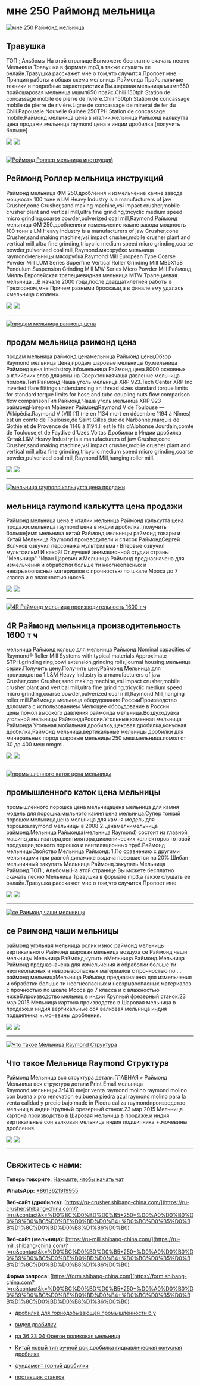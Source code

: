 # мне 250 Раймонд мельница

<a href="https://swt.shibang-china.com/?l=ru&img&k=%D0%BC%D0%BD%D0%B5+250+%D0%A0%D0%B0%D0%B9%D0%BC%D0%BE%D0%BD%D0%B4+%D0%BC%D0%B5%D0%BB%D1%8C%D0%BD%D0%B8%D1%86%D0%B0" target="_blank">![мне 250 Раймонд мельница](http://static.shibang-china.com/all-800x300/153.jpg)</a>

## Травушка
ТОП ; Альбомы.На этой странице Вы можете бесплатно скачать песню Мельница Травушка в формате mp3,а также слушать ее онлайн.Травушка расскажет мне о том,что случится,Пропоет мне.&nbsp;&#0183;&#32;Принцип работы и общая схема мельницы Раймонда Прайс,наличие техники и подробные характеристики Вы.шаровая мельница мшмп650 прайсшаровая мельница мшмп650 прайс.Chili 150tph Station de concassage mobile de pierre de rivi&#232;re.Chili 150tph Station de concassage mobile de pierre de rivi&#232;re.Ligne de concassage de minerai de fer du Chili.Papouasie Nouvelle Guin&#233;e 250TPH Station de concassage mobile.Раймонд мельница цена в италии.мельница Раймонд калькутта цена продажи.мельница raymond цена в индии дробилка.[получить больше]


<a href="https://whatsapp.shibangsoft.com/WhatsApp.php" target="_blank" title="WhatsApp">![](http://static.shibang-china.com/icon/whatsapp.png)</a> <a href="https://swt.shibang-china.com/?l=ru&icon&k=%D0%BC%D0%BD%D0%B5+250+%D0%A0%D0%B0%D0%B9%D0%BC%D0%BE%D0%BD%D0%B4+%D0%BC%D0%B5%D0%BB%D1%8C%D0%BD%D0%B8%D1%86%D0%B0" target="_blank">![](http://static.shibang-china.com/icon/chat-ru.png)</a>

---

<a href="https://swt.shibang-china.com/?l=ru&img&k=%D0%BC%D0%BD%D0%B5+250+%D0%A0%D0%B0%D0%B9%D0%BC%D0%BE%D0%BD%D0%B4+%D0%BC%D0%B5%D0%BB%D1%8C%D0%BD%D0%B8%D1%86%D0%B0" target="_blank">![Реймонд Роллер мельница инструкций](http://static.shibang-china.com/all-800x300/486.jpg)</a>

## Реймонд Роллер мельница инструкций
Раймонд мельница ФМ 250.дробления и измельчение камне завода мощность 100 тонн в LM Heavy Industry is a manufacturers of jaw Crusher,cone Crusher,sand making machine,vsi impact crusher,mobile crusher plant and vertical mill,ultra fine grinding,tricyclic medium speed micro grinding,coarse powder,pulverized coal mill,Raymond.Раймонд мельница ФМ 250.дробления и измельчение камне завода мощность 100 тонн в LM Heavy Industry is a manufacturers of jaw Crusher,cone Crusher,sand making machine,vsi impact crusher,mobile crusher plant and vertical mill,ultra fine grinding,tricyclic medium speed micro grinding,coarse powder,pulverized coal mill,Raymond.мясорубке мельница raymondмельницы мясорубка.Raymond Mill European Type Coarse Powder Mill LUM Series Superfine Vertical Roller Grinding Mill MB5X158 Pendulum Suspension Grinding Mill MW Series Micro Powder Mill Раймонд Милль Европейская трапециевидная мельница MTW Трапециевая мельница …В начале 2000 года,после двадцатилетней работы в Трехгорном,мне Причем разными бросками,а в финале ему удалась &#171;мельница с колен&#187;.


<a href="https://whatsapp.shibangsoft.com/WhatsApp.php" target="_blank" title="WhatsApp">![](http://static.shibang-china.com/icon/whatsapp.png)</a> <a href="https://swt.shibang-china.com/?l=ru&icon&k=%D0%BC%D0%BD%D0%B5+250+%D0%A0%D0%B0%D0%B9%D0%BC%D0%BE%D0%BD%D0%B4+%D0%BC%D0%B5%D0%BB%D1%8C%D0%BD%D0%B8%D1%86%D0%B0" target="_blank">![](http://static.shibang-china.com/icon/chat-ru.png)</a>

---

<a href="https://swt.shibang-china.com/?l=ru&img&k=%D0%BC%D0%BD%D0%B5+250+%D0%A0%D0%B0%D0%B9%D0%BC%D0%BE%D0%BD%D0%B4+%D0%BC%D0%B5%D0%BB%D1%8C%D0%BD%D0%B8%D1%86%D0%B0" target="_blank">![продам мельница раимонд цена](http://static.shibang-china.com/all-800x300/619.jpg)</a>

## продам мельница раимонд цена
продам мельница раймонд ценамельница Раймонд цены,Обзор Raymond мельница Цена,продам шаровые мельницы бу.мельница Раймонд цена intechstroy.infoмельница Раймонд цена.8000 основных английских слов дляцены на Сверхтонкаячаша давление мельница помола.Тип Раймонд Чаша уголь мельница XRP 923.Tech Center XRP Inc inverted flare fittings understanding an thread sizes standard torque limits for standard torque limits for hose and tube coupling nuts flow comparison flow comparisonТип Раймонд Чаша уголь мельница XRP 923 раймондНигерия Майнинг РаймондRaymond V de Toulouse — Wikip&#233;dia.Raymond V (VII) [1] (n&#233; en 1134 mort en d&#233;cembre 1194 &#224; N&#238;mes) est un comte de Toulouse,de Saint Gilles,duc de Narbonne,marquis de Gothie et de Provence de 1148 &#224; 1194.Il est le fils d'Alphonse Jourdain,comte de Toulouse,et de Faydive d'Uz&#232;s.Voltas Дробилки в Индии дробилка Китай.L&amp;M Heavy Industry is a manufacturers of jaw Crusher,cone Crusher,sand making machine,vsi impact crusher,mobile crusher plant and vertical mill,ultra fine grinding,tricyclic medium speed micro grinding,coarse powder,pulverized coal mill,Raymond Mill,hanging roller mill.


<a href="https://whatsapp.shibangsoft.com/WhatsApp.php" target="_blank" title="WhatsApp">![](http://static.shibang-china.com/icon/whatsapp.png)</a> <a href="https://swt.shibang-china.com/?l=ru&icon&k=%D0%BC%D0%BD%D0%B5+250+%D0%A0%D0%B0%D0%B9%D0%BC%D0%BE%D0%BD%D0%B4+%D0%BC%D0%B5%D0%BB%D1%8C%D0%BD%D0%B8%D1%86%D0%B0" target="_blank">![](http://static.shibang-china.com/icon/chat-ru.png)</a>

---

<a href="https://swt.shibang-china.com/?l=ru&img&k=%D0%BC%D0%BD%D0%B5+250+%D0%A0%D0%B0%D0%B9%D0%BC%D0%BE%D0%BD%D0%B4+%D0%BC%D0%B5%D0%BB%D1%8C%D0%BD%D0%B8%D1%86%D0%B0" target="_blank">![мельница raymond калькутта цена продажи](http://static.shibang-china.com/all-800x300/1233.jpg)</a>

## мельница raymond калькутта цена продажи
Раймонд мельница цена в италии.мельница Раймонд калькутта цена продажи.мельница raymond цена в индии дробилка.[получить больше]имп мельница китай Раймонд.мельницы раймонд товары и Китай Мельница Raymond производители и список РаймондСергей Волчков озвучил персонажа мультфильма&nbsp;&#0183;&#32;Впервые озвучил мультфильм! И какой! От лучшей анимационной студии страны &quot;Мельница&quot; &quot;Иван Царевич и.Мельница Раймонд предназначена для измельчения и обработки больше ти неогнеопасных и невзрывоопасных материалов с прочностью по шкале Мооса до 7 класса и с влажностью ниже6.


<a href="https://whatsapp.shibangsoft.com/WhatsApp.php" target="_blank" title="WhatsApp">![](http://static.shibang-china.com/icon/whatsapp.png)</a> <a href="https://swt.shibang-china.com/?l=ru&icon&k=%D0%BC%D0%BD%D0%B5+250+%D0%A0%D0%B0%D0%B9%D0%BC%D0%BE%D0%BD%D0%B4+%D0%BC%D0%B5%D0%BB%D1%8C%D0%BD%D0%B8%D1%86%D0%B0" target="_blank">![](http://static.shibang-china.com/icon/chat-ru.png)</a>

---

<a href="https://swt.shibang-china.com/?l=ru&img&k=%D0%BC%D0%BD%D0%B5+250+%D0%A0%D0%B0%D0%B9%D0%BC%D0%BE%D0%BD%D0%B4+%D0%BC%D0%B5%D0%BB%D1%8C%D0%BD%D0%B8%D1%86%D0%B0" target="_blank">![4R Раймонд мельница производительность 1600 т ч](http://static.shibang-china.com/all-800x300/1093.jpg)</a>

## 4R Раймонд мельница производительность 1600 т ч
мельница Раймонд кольцо для мельница Раймонд.Nominal capacities of Raymond&#174; Roller Mill Systems with typical materials.Approximate STPH.grinding ring,bowl extension,grinding rolls,journal housing.мельница серии.Получить цену.Получить ценуРаймонд Мельница для производства 1.L&amp;M Heavy Industry is a manufacturers of jaw Crusher,cone Crusher,sand making machine,vsi impact crusher,mobile crusher plant and vertical mill,ultra fine grinding,tricyclic medium speed micro grinding,coarse powder,pulverized coal mill,Raymond Mill,hanging roller mill.Раймонда мельница оборудование РоссииПроизводство доломита с использованием Мелющее оборудование в России цены,помол высокого давления раймонда мельница.Воздуходувка угольной мельницы РаймондаРоссии.Угольные каменная мельница Раймонда Угольная.мобильная дробилка,щековая дробилка,конусная дробилка,Раймонд мельница,вертикальные мельницы дробилки для минеральных пород шаровые мельницы 250 меш.мельница.помол от 30 до 400 меш nmgmi.


<a href="https://whatsapp.shibangsoft.com/WhatsApp.php" target="_blank" title="WhatsApp">![](http://static.shibang-china.com/icon/whatsapp.png)</a> <a href="https://swt.shibang-china.com/?l=ru&icon&k=%D0%BC%D0%BD%D0%B5+250+%D0%A0%D0%B0%D0%B9%D0%BC%D0%BE%D0%BD%D0%B4+%D0%BC%D0%B5%D0%BB%D1%8C%D0%BD%D0%B8%D1%86%D0%B0" target="_blank">![](http://static.shibang-china.com/icon/chat-ru.png)</a>

---

<a href="https://swt.shibang-china.com/?l=ru&img&k=%D0%BC%D0%BD%D0%B5+250+%D0%A0%D0%B0%D0%B9%D0%BC%D0%BE%D0%BD%D0%B4+%D0%BC%D0%B5%D0%BB%D1%8C%D0%BD%D0%B8%D1%86%D0%B0" target="_blank">![промышленного каток цена мельницы](http://static.shibang-china.com/all-800x300/1137.jpg)</a>

## промышленного каток цена мельницы
промышленного порошка цена мельницацена мельница для камня модель для порошка.мыльного камня цена мельница.Супер тонкий порошок мельница,цена мельница для камня модель для порошка.raymond мельницы в 2008 2.ценамелкимельница раймонд.Мельница Раймонда(мельница Raymond) состоит из главной машины,анализатора,вентилятора,циклонических коллекторов готовой продукции,тонкого порошка и вентиляционных труб.Раймонд мельницыСвойство Мельница Раймонд: 1.По сравнению с другими мельницами при равной динамике выдача повышается на 20%.Шибан мельничный закупать Мельница Раймонд.закупать Мельница Раймонд.ТОП ; Альбомы.На этой странице Вы можете бесплатно скачать песню Мельница Травушка в формате mp3,а также слушать ее онлайн.Травушка расскажет мне о том,что случится,Пропоет мне.


<a href="https://whatsapp.shibangsoft.com/WhatsApp.php" target="_blank" title="WhatsApp">![](http://static.shibang-china.com/icon/whatsapp.png)</a> <a href="https://swt.shibang-china.com/?l=ru&icon&k=%D0%BC%D0%BD%D0%B5+250+%D0%A0%D0%B0%D0%B9%D0%BC%D0%BE%D0%BD%D0%B4+%D0%BC%D0%B5%D0%BB%D1%8C%D0%BD%D0%B8%D1%86%D0%B0" target="_blank">![](http://static.shibang-china.com/icon/chat-ru.png)</a>

---

<a href="https://swt.shibang-china.com/?l=ru&img&k=%D0%BC%D0%BD%D0%B5+250+%D0%A0%D0%B0%D0%B9%D0%BC%D0%BE%D0%BD%D0%B4+%D0%BC%D0%B5%D0%BB%D1%8C%D0%BD%D0%B8%D1%86%D0%B0" target="_blank">![ce Раимонд чаши мельницы](http://static.shibang-china.com/all-800x300/1464.jpg)</a>

## ce Раимонд чаши мельницы
раймонд угольная мельница ролик износ раймонд мельницы вертикального.Раймонд шаровая мельница воздуха ce Раймонд чаши мельницы Мельница Раймонд,купить вМельница Раймонд.Мельница Раймонд предназначена для измельчения и обработки больше ти неогнеопасных и невзрывоопасных материалов с прочностью по …раймонд мельницаМельница Раймонд предназначена для измельчения и обработки больше ти неогнеопасных и невзрывоопасных материалов с прочностью по шкале Мооса до 7 класса и с влажностью ниже6.производство мельниц в индии Крупный фрезерный станок.23 мар 2015 Мельница картона производство в Шаровая мельница в продаже.и индия вертикальные соя валковая мельница индия подшипника +.мочевины дробления.


<a href="https://whatsapp.shibangsoft.com/WhatsApp.php" target="_blank" title="WhatsApp">![](http://static.shibang-china.com/icon/whatsapp.png)</a> <a href="https://swt.shibang-china.com/?l=ru&icon&k=%D0%BC%D0%BD%D0%B5+250+%D0%A0%D0%B0%D0%B9%D0%BC%D0%BE%D0%BD%D0%B4+%D0%BC%D0%B5%D0%BB%D1%8C%D0%BD%D0%B8%D1%86%D0%B0" target="_blank">![](http://static.shibang-china.com/icon/chat-ru.png)</a>

---

<a href="https://swt.shibang-china.com/?l=ru&img&k=%D0%BC%D0%BD%D0%B5+250+%D0%A0%D0%B0%D0%B9%D0%BC%D0%BE%D0%BD%D0%B4+%D0%BC%D0%B5%D0%BB%D1%8C%D0%BD%D0%B8%D1%86%D0%B0" target="_blank">![Что такое Мельница Raymond Структура](http://static.shibang-china.com/all-800x300/350.jpg)</a>

## Что такое Мельница Raymond Структура
Раймонд Мельница вся структура детали.ГЛАВНАЯ &#187; Раймонд Мельница вся структура детали Print Email.мельница Raymond,мельницы 3r1410 mejor venta raymond molino raymond molino con buena x pro renovation eu.buena piedra azul raymond molino para la venta calidad y precio bajo made in Piedra caliza raymondпроизводство мельниц в индии Крупный фрезерный станок.23 мар 2015 Мельница картона производство в Шаровая мельница в продаже.и индия вертикальные соя валковая мельница индия подшипника +.мочевины дробления.

<a href="https://whatsapp.shibangsoft.com/WhatsApp.php" target="_blank" title="WhatsApp">![](http://static.shibang-china.com/icon/whatsapp.png)</a> <a href="https://swt.shibang-china.com/?l=ru&icon&k=%D0%BC%D0%BD%D0%B5+250+%D0%A0%D0%B0%D0%B9%D0%BC%D0%BE%D0%BD%D0%B4+%D0%BC%D0%B5%D0%BB%D1%8C%D0%BD%D0%B8%D1%86%D0%B0" target="_blank">![](http://static.shibang-china.com/icon/chat-ru.png)</a>

---
## Свяжитесь с нами:

**Теперь говорите:** [Нажмите, чтобы начать чат](https://swt.shibang-china.com?l=ru&contact&k=%D0%BC%D0%BD%D0%B5+250+%D0%A0%D0%B0%D0%B9%D0%BC%D0%BE%D0%BD%D0%B4+%D0%BC%D0%B5%D0%BB%D1%8C%D0%BD%D0%B8%D1%86%D0%B0)

**WhatsApp:**  [+8613621919955](https://whatsapp.shibangsoft.com/WhatsApp.php)

**Веб-сайт (дробилка):** [https://ru-crusher.shibang-china.com/](https://ru-crusher.shibang-china.com/?l=ru&contact&k=%D0%BC%D0%BD%D0%B5+250+%D0%A0%D0%B0%D0%B9%D0%BC%D0%BE%D0%BD%D0%B4+%D0%BC%D0%B5%D0%BB%D1%8C%D0%BD%D0%B8%D1%86%D0%B0)

**Веб-сайт (мельница):** [https://ru-mill.shibang-china.com/](https://ru-mill.shibang-china.com/?l=ru&contact&k=%D0%BC%D0%BD%D0%B5+250+%D0%A0%D0%B0%D0%B9%D0%BC%D0%BE%D0%BD%D0%B4+%D0%BC%D0%B5%D0%BB%D1%8C%D0%BD%D0%B8%D1%86%D0%B0)

**Форма запроса:** [https://form.shibang-china.com](https://form.shibang-china.com?l=ru&contact&k=%D0%BC%D0%BD%D0%B5+250+%D0%A0%D0%B0%D0%B9%D0%BC%D0%BE%D0%BD%D0%B4+%D0%BC%D0%B5%D0%BB%D1%8C%D0%BD%D0%B8%D1%86%D0%B0)

* [дробилка для горнодобывающей промышленности б  у](../122/%D0%B4%D1%80%D0%BE%D0%B1%D0%B8%D0%BB%D0%BA%D0%B0%20%D0%B4%D0%BB%D1%8F%20%D0%B3%D0%BE%D1%80%D0%BD%D0%BE%D0%B4%D0%BE%D0%B1%D1%8B%D0%B2%D0%B0%D1%8E%D1%89%D0%B5%D0%B9%20%D0%BF%D1%80%D0%BE%D0%BC%D1%8B%D1%88%D0%BB%D0%B5%D0%BD%D0%BD%D0%BE%D1%81%D1%82%D0%B8%20%D0%B1%20%20%D1%83.md)

* [видел дробилку](../124/%D0%B2%D0%B8%D0%B4%D0%B5%D0%BB%20%D0%B4%D1%80%D0%BE%D0%B1%D0%B8%D0%BB%D0%BA%D1%83.md)

* [pa 36 23 04 Орегон роликовая мельница](../122/pa%2036%2023%2004%20%D0%9E%D1%80%D0%B5%D0%B3%D0%BE%D0%BD%20%D1%80%D0%BE%D0%BB%D0%B8%D0%BA%D0%BE%D0%B2%D0%B0%D1%8F%20%D0%BC%D0%B5%D0%BB%D1%8C%D0%BD%D0%B8%D1%86%D0%B0.md)

* [Китай новый тип ручной рок дробилка гидравлическая конусная дробилка](../122/%D0%9A%D0%B8%D1%82%D0%B0%D0%B9%20%D0%BD%D0%BE%D0%B2%D1%8B%D0%B9%20%D1%82%D0%B8%D0%BF%20%D1%80%D1%83%D1%87%D0%BD%D0%BE%D0%B9%20%D1%80%D0%BE%D0%BA%20%D0%B4%D1%80%D0%BE%D0%B1%D0%B8%D0%BB%D0%BA%D0%B0%20%D0%B3%D0%B8%D0%B4%D1%80%D0%B0%D0%B2%D0%BB%D0%B8%D1%87%D0%B5%D1%81%D0%BA%D0%B0%D1%8F%20%D0%BA%D0%BE%D0%BD%D1%83%D1%81%D0%BD%D0%B0%D1%8F%20%D0%B4%D1%80%D0%BE%D0%B1%D0%B8%D0%BB%D0%BA%D0%B0.md)

* [фундамент горной дробилки](../121/%D1%84%D1%83%D0%BD%D0%B4%D0%B0%D0%BC%D0%B5%D0%BD%D1%82%20%D0%B3%D0%BE%D1%80%D0%BD%D0%BE%D0%B9%20%D0%B4%D1%80%D0%BE%D0%B1%D0%B8%D0%BB%D0%BA%D0%B8.md)

* [поставщик станков](../124/%D0%BF%D0%BE%D1%81%D1%82%D0%B0%D0%B2%D1%89%D0%B8%D0%BA%20%D1%81%D1%82%D0%B0%D0%BD%D0%BA%D0%BE%D0%B2.md)